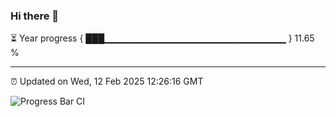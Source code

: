 ### Hi there 👋

⏳ Year progress { ███▁▁▁▁▁▁▁▁▁▁▁▁▁▁▁▁▁▁▁▁▁▁▁▁▁▁▁ } 11.65 %

---

⏰ Updated on Wed, 12 Feb 2025 12:26:16 GMT

![Progress Bar CI](https://github.com/liununu/liununu/workflows/Progress%20Bar%20CI/badge.svg)
